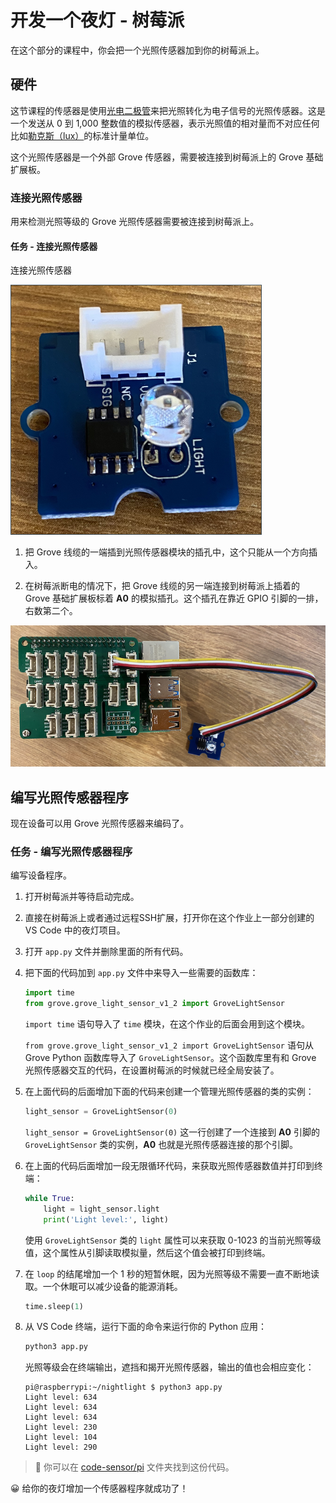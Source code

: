 # 开发一个夜灯 - 树莓派

在这个部分的课程中，你会把一个光照传感器加到你的树莓派上。

## 硬件

这节课程的传感器是使用[光电二极管](https://wikipedia.org/wiki/Photodiode)来把光照转化为电子信号的光照传感器。这是一个发送从 0 到 1,000 整数值的模拟传感器，表示光照值的相对量而不对应任何比如[勒克斯（lux）](https://wikipedia.org/wiki/Lux)的标准计量单位。

这个光照传感器是一个外部 Grove 传感器，需要被连接到树莓派上的 Grove 基础扩展板。

### 连接光照传感器

用来检测光照等级的 Grove 光照传感器需要被连接到树莓派上。

#### 任务 - 连接光照传感器

连接光照传感器

![一个 grove 光照传感器](../../../../images/grove-light-sensor.png)

1. 把 Grove 线缆的一端插到光照传感器模块的插孔中，这个只能从一个方向插入。

1. 在树莓派断电的情况下，把 Grove 线缆的另一端连接到树莓派上插着的 Grove 基础扩展板标着 **A0** 的模拟插孔。这个插孔在靠近 GPIO 引脚的一排，右数第二个。

![插在 A0 插孔的 grove 光照传感器](../../../../images/pi-light-sensor.png)

## 编写光照传感器程序

现在设备可以用 Grove 光照传感器来编码了。

### 任务 - 编写光照传感器程序

编写设备程序。

1. 打开树莓派并等待启动完成。

1. 直接在树莓派上或者通过远程SSH扩展，打开你在这个作业上一部分创建的 VS Code 中的夜灯项目。

1. 打开 `app.py` 文件并删除里面的所有代码。

1. 把下面的代码加到 `app.py` 文件中来导入一些需要的函数库：

    ```python
    import time
    from grove.grove_light_sensor_v1_2 import GroveLightSensor
    ```

    `import time` 语句导入了 `time` 模块，在这个作业的后面会用到这个模块。

    `from grove.grove_light_sensor_v1_2 import GroveLightSensor` 语句从 Grove Python 函数库导入了 `GroveLightSensor`。这个函数库里有和 Grove 光照传感器交互的代码，在设置树莓派的时候就已经全局安装了。
    
1. 在上面代码的后面增加下面的代码来创建一个管理光照传感器的类的实例：

    ```python
    light_sensor = GroveLightSensor(0)
    ```

    `light_sensor = GroveLightSensor(0)` 这一行创建了一个连接到 **A0** 引脚的 `GroveLightSensor` 类的实例，**A0** 也就是光照传感器连接的那个引脚。
    
1. 在上面的代码后面增加一段无限循环代码，来获取光照传感器数值并打印到终端：

    ```python
    while True:
        light = light_sensor.light
        print('Light level:', light)
    ```

    使用 `GroveLightSensor` 类的 `light` 属性可以来获取 0-1023 的当前光照等级值，这个属性从引脚读取模拟量，然后这个值会被打印到终端。
    
1. 在 `loop` 的结尾增加一个 1 秒的短暂休眠，因为光照等级不需要一直不断地读取。一个休眠可以减少设备的能源消耗。

    ```python
    time.sleep(1)
    ```
    
1. 从 VS Code 终端，运行下面的命令来运行你的 Python 应用：

    ```sh
    python3 app.py
    ```

    光照等级会在终端输出，遮挡和揭开光照传感器，输出的值也会相应变化：

    ```output
    pi@raspberrypi:~/nightlight $ python3 app.py 
    Light level: 634
    Light level: 634
    Light level: 634
    Light level: 230
    Light level: 104
    Light level: 290
    ```

> 💁 你可以在 [code-sensor/pi](../code-sensor/pi) 文件夹找到这份代码。

😀 给你的夜灯增加一个传感器程序就成功了！
